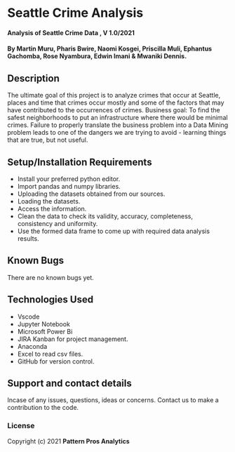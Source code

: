 # Seattle Crime Analysis
#### Analysis of Seattle Crime Data , V 1.0/2021
#### By Martin Muru, Pharis Bwire, Naomi Kosgei, Priscilla Muli, Ephantus Gachomba, Rose Nyambura, Edwin Imani & Mwaniki Dennis.  
       
## Description
The ultimate goal of this project is to analyze crimes that occur at Seattle, places and time that crimes occur mostly and some of the factors that may have contributed to the occurrences of crimes. Business goal: To find the safest neighborhoods to put an infrastructure where there would be minimal crimes. Failure to properly translate the business problem into a Data Mining problem leads to one of the dangers we are trying to avoid - learning things that are true, but not useful. 
## Setup/Installation Requirements
* Install your preferred python editor.
* Import pandas and numpy libraries.
* Uploading the datasets obtained from our sources.
* Loading the datasets.
* Access the information.
* Clean the data to check its validity, accuracy, completeness, consistency and uniformity.
* Use the formed data frame to come up with required data analysis results.

## Known Bugs
There are no known bugs yet.
## Technologies Used
* Vscode
* Jupyter Notebook
* Microsoft Power Bi
* JIRA Kanban for project management.
* Anaconda
* Excel to read csv files.
* GitHub for version control.
## Support and contact details
Incase of any issues, questions, ideas or concerns. Contact us to make a contribution to the code.
### License

Copyright (c) 2021 **Pattern Pros Analytics**
